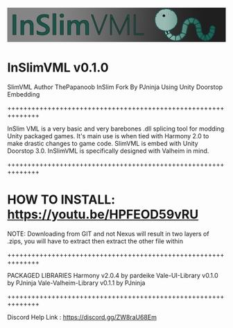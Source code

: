 ![Screenshot](banner.png)

# InSlimVML v0.1.0
SlimVML Author ThePapanoob
InSlim Fork By PJninja
Using Unity Doorstop Embedding

++++++++++++++++++++++++++++++++++++++++++++++++++++++++++++++

InSlim VML is a very basic and very barebones .dll splicing tool for modding
Unity packaged games. It's main use is when tied with Harmony 2.0 to make
drastic changes to game code. SlimVML is embed with Unity Doorstop 3.0.
InSlimVML is specifically designed with Valheim in mind.

++++++++++++++++++++++++++++++++++++++++++++++++++++++++++++++

# HOW TO INSTALL: https://youtu.be/HPFEOD59vRU
NOTE: Downloading from GIT and not Nexus will result in two layers of .zips, you will have to extract then extract the other file within

++++++++++++++++++++++++++++++++++++++++++++++++++++++++++++++

PACKAGED LIBRARIES
Harmony v2.0.4 by pardeike
Vale-UI-Library v0.1.0 by PJninja
Vale-Valheim-Library v0.1.1 by PJninja

++++++++++++++++++++++++++++++++++++++++++++++++++++++++++++++

Discord Help Link : https://discord.gg/ZW8raU68Em
